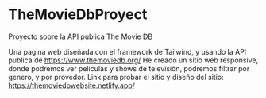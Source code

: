 # TheMovieDbProyect
Proyecto sobre la API publica The Movie DB

Una pagina web diseñada con el framework de Tailwind, y usando la API publica de https://www.themoviedb.org/ 
He creado un sitio web responsive, donde podremos ver peliculas y shows de televisión, podremos filtrar por genero, y por provedor.
Link para probar el sitio y diseño del sitio: https://themoviedbwebsite.netlify.app/
